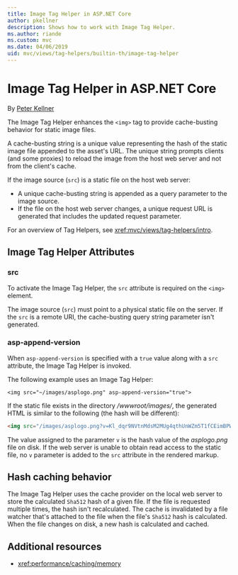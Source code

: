 ```yaml
---
title: Image Tag Helper in ASP.NET Core
author: pkellner
description: Shows how to work with Image Tag Helper.
ms.author: riande
ms.custom: mvc
ms.date: 04/06/2019
uid: mvc/views/tag-helpers/builtin-th/image-tag-helper
---
```

# Image Tag Helper in ASP.NET Core

By [Peter Kellner](http://peterkellner.net)

The Image Tag Helper enhances the `<img>` tag to provide cache-busting behavior for static image files.

A cache-busting string is a unique value representing the hash of the static image file appended to the asset's URL. The unique string prompts clients (and some proxies) to reload the image from the host web server and not from the client's cache.

If the image source (`src`) is a static file on the host web server:

* A unique cache-busting string is appended as a query parameter to the image source.
* If the file on the host web server changes, a unique request URL is generated that includes the updated request parameter.

For an overview of Tag Helpers, see <xref:mvc/views/tag-helpers/intro>.

## Image Tag Helper Attributes

### src

To activate the Image Tag Helper, the `src` attribute is required on the `<img>` element.

The image source (`src`) must point to a physical static file on the server. If the `src` is a remote URI, the cache-busting query string parameter isn't generated.

### asp-append-version

When `asp-append-version` is specified with a `true` value along with a `src` attribute, the Image Tag Helper is invoked.

The following example uses an Image Tag Helper:

```cshtml
<img src="~/images/asplogo.png" asp-append-version="true">
```

If the static file exists in the directory */wwwroot/images/*, the generated HTML is similar to the following (the hash will be different):

```html
<img src="/images/asplogo.png?v=Kl_dqr9NVtnMdsM2MUg4qthUnWZm5T1fCEimBPWDNgM">
```

The value assigned to the parameter `v` is the hash value of the *asplogo.png* file on disk. If the web server is unable to obtain read access to the static file, no `v` parameter is added to the `src` attribute in the rendered markup.

## Hash caching behavior

The Image Tag Helper uses the cache provider on the local web server to store the calculated `Sha512` hash of a given file. If the file is requested multiple times, the hash isn't recalculated. The cache is invalidated by a file watcher that's attached to the file when the file's `Sha512` hash is calculated. When the file changes on disk, a new hash is calculated and cached.

## Additional resources

* <xref:performance/caching/memory>
